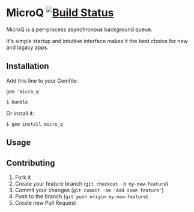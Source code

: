 # MicroQ [![Build Status](https://travis-ci.org/bnorton/micro_q.png)](https://travis-ci.org/bnorton/micro_q)

MicroQ is a per-process asynchronous background queue.

It's simple startup and intuitive interface makes it the best choice for new and lagacy apps.

## Installation

Add this line to your Gemfile:

    gem 'micro_q'

    $ bundle

Or install it:

    $ gem install micro_q

## Usage

## Contributing

1. Fork it
2. Create your feature branch (`git checkout -b my-new-feature`)
3. Commit your changes (`git commit -am 'Add some feature'`)
4. Push to the branch (`git push origin my-new-feature`)
5. Create new Pull Request
